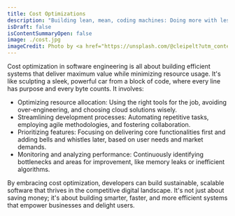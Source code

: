 ```yaml
---
title: Cost Optimizations
description: "Building lean, mean, coding machines: Doing more with less in software development."
isDraft: false
isContentSummaryOpen: false
image: ./cost.jpg
imageCredit: Photo by <a href="https://unsplash.com/@cleipelt?utm_content=creditCopyText&utm_medium=referral&utm_source=unsplash">Chris Leipelt</a> on <a href="https://unsplash.com/photos/person-holding-airplane-control-panel-4UgUpo3YdKk?utm_content=creditCopyText&utm_medium=referral&utm_source=unsplash">Unsplash</a>
---
```


Cost optimization in software engineering is all about building efficient systems that deliver maximum value while minimizing resource usage. It's like sculpting a sleek, powerful car from a block of code, where every line has purpose and every byte counts. It involves:

- Optimizing resource allocation: Using the right tools for the job, avoiding over-engineering, and choosing cloud solutions wisely.
- Streamlining development processes: Automating repetitive tasks, employing agile methodologies, and fostering collaboration.
- Prioritizing features: Focusing on delivering core functionalities first and adding bells and whistles later, based on user needs and market demands.
- Monitoring and analyzing performance: Continuously identifying bottlenecks and areas for improvement, like memory leaks or inefficient algorithms.

By embracing cost optimization, developers can build sustainable, scalable software that thrives in the competitive digital landscape. It's not just about saving money; it's about building smarter, faster, and more efficient systems that empower businesses and delight users.

